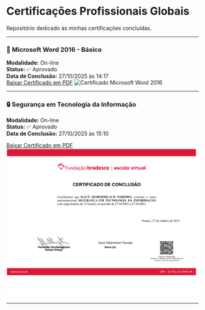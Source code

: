 # Certificações Profissionais Globais

Repositório dedicado às minhas certificações concluídas.

---
 
### 📘 Microsoft Word 2016 - Básico  
**Modalidade:** On-line  
**Status:** ✅ Aprovado  
**Data de Conclusão:** 27/10/2025 às 14:17  
[ Baixar Certificado em PDF](MicrosoftWord2016Básico.pdf)
![Certificado Microsoft Word 2016 ](MicrosoftWord2016Básico.webp)

---

### 🔒 Segurança em Tecnologia da Informação  
**Modalidade:** On-line  
**Status:** ✅ Aprovado  
**Data de Conclusão:** 27/10/2025 às 15:10  

[ Baixar Certificado em PDF](SegurançaemTecnologiadaInformação.pdf)
![Certificado Segurança em Tecnologia da Informação](SegurançaemTecnologiadaInformação.webp)

---
